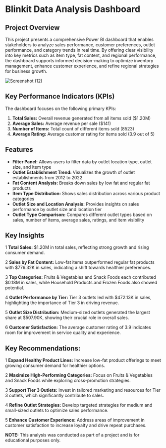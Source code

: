 # Blinkit Data Analysis Dashboard
## Project Overview
This project presents a comprehensive Power BI dashboard that enables stakeholders to analyze sales performance, customer preferences, outlet performance, and category trends in real time. By offering clear visibility into key metrics such as item type, fat content, and regional performance, the dashboard supports informed decision-making to optimize inventory management, enhance customer experience, and refine regional strategies for business growth.

![Screenshot (12)](https://github.com/user-attachments/assets/0ce69653-43b0-43c6-b17d-1673d9166cf4)


## Key Performance Indicators (KPIs)
The dashboard focuses on the following primary KPIs:

  1. **Total Sales:** Overall revenue generated from all items sold ($1.20M)
  2. **Average Sales:** Average revenue per sale ($141)
  3. **Number of Items:** Total count of different items sold (8523)
  4. **Average Rating:** Average customer rating for items sold (3.9 out of 5)

## Features
* **Filter Panel:** Allows users to filter data by outlet location type, outlet size, and item type
* **Outlet Establishment Trend:** Visualizes the growth of outlet establishments from 2012 to 2022
* **Fat Content Analysis:** Breaks down sales by low fat and regular fat products
* **Item Type Distribution:** Shows sales distribution across various product categories
* **Outlet Size and Location Analysis:** Provides insights on sales performance by outlet size and location tier
* **Outlet Type Comparison:** Compares different outlet types based on sales, number of items, average sales, ratings, and item visibility

## Key Insights
1 **Total Sales:** $1.20M in total sales, reflecting strong growth and rising consumer demand.

2 **Sales by Fat Content:** Low-fat items outperformed regular fat products with $776.32K in sales, indicating a shift towards healthier preferences.

3 **Top Categories:** Fruits & Vegetables and Snack Foods each contributed $0.18M in sales, while Household Products and Frozen Foods also showed potential.

4 **Outlet Performance by Tier:** Tier 3 outlets led with $472.13K in sales, highlighting the importance of Tier 3 in driving revenue.

5 **Outlet Size Distribution:** Medium-sized outlets generated the largest share at $507.90K, showing their crucial role in overall sales.

6 **Customer Satisfaction:** The average customer rating of 3.9 indicates room for improvement in service quality and experience.

## Key Recommendations:
1 **Expand Healthy Product Lines:** Increase low-fat product offerings to meet growing consumer demand for healthier options.

2 **Maximize High-Performing Categories:** Focus on Fruits & Vegetables and Snack Foods while exploring cross-promotion strategies.

3 **Support Tier 3 Outlets:** Invest in tailored marketing and resources for Tier 3 outlets, which significantly contribute to sales.

4 **Refine Outlet Strategies:** Develop targeted strategies for medium and small-sized outlets to optimize sales performance.

5 **Enhance Customer Experience:** Address areas of improvement in customer satisfaction to increase loyalty and drive repeat purchases.
   



**NOTE:** This analysis was conducted as part of a project and is for educational purposes only.
